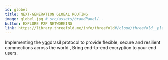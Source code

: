 ```yaml
---
id: globel
title: NEXT-GENERATION GLOBAL ROUTING 
image: globel.jpg # src/assets/brandPanel/..
button: EXPLORE P2P NETWORKING
link: https://library.threefold.me/info/threefold#/cloud/threefold__planetary_network
---
```


Implementing the yggdrasil protocol to provide flexible, secure and resilient commections across the world , Bring end-to-end encryption to your end users.